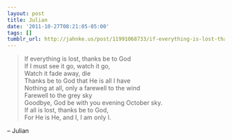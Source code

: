 ```yaml
---
layout: post
title: Julian
date: '2011-10-27T08:21:05-05:00'
tags: []
tumblr_url: http://jahnke.us/post/11991068733/if-everything-is-lost-thanks-be-to-god-if-i-must
---
```


> If everything is lost, thanks be to God<br/>
> If I must see it go, watch it go,<br/>
> Watch it fade away, die<br/>
> Thanks be to God that He is all I have<br/>
> Nothing at all, only a farewell to the wind<br/>
> Farewell to the grey sky<br/>
> Goodbye, God be with you evening October sky.<br/>
> If all is lost, thanks be to God,<br/>
> For He is He, and I, I am only I.

– Julian
